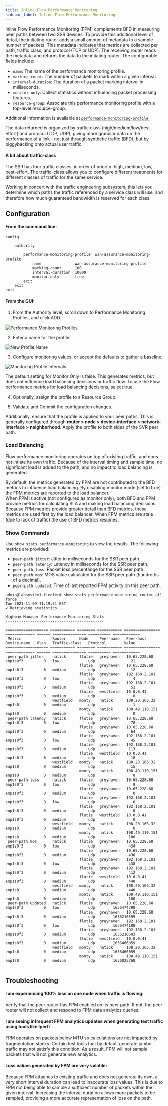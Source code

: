 ```yaml
---
title: Inline Flow Performance Monitoring
sidebar_label: Inline Flow Performance Monitoring
---
```


Inline Flow Performance Monitoring (FPM) complements BFD in measuring peer paths between two SSR devices. To provide this additional level of detail, the initiating router adds a small amount of metadata to a sample number of packets. This metadata indicates that metrics are collected per path, traffic class, and protocol (TCP or UDP). The receiving router reads the metadata and returns the data to the intiating router. The configurable fields include:

- `name`: The name of the performance monitoring profile.
- `marking-count`: The number of packets to mark within a given interval.
- `interval-duration`: The duration of a packet marking interval in milliseconds.
- `monitor-only`: Collect statistics without influencing packet processing features.
- `resource-group`: Associate this performance monitoring profile with a top-level resource-group.

Additional information is available at [`performance-monitoring-profile`.](config_reference_guide.md#performance-monitoring-profile)

The data returned is organized by traffic class (high/medium/low/best-effort) and protocol (TDP, UDP), giving more granular data on the performance of a link - not just through synthetic traffic (BFD), but by piggybacking onto actual user traffic.

#### A bit about traffic-class

The SSR has four traffic classes, in order of priority: high, medium, low, best-effort. The traffic-class allows you to configure different treatments for different classes of traffic for the same service.

Working in concert with the traffic engineering subsystem, this lets you determine which paths the traffic referenced by a service class will use, and therefore how much guaranteed bandwidth is reserved for each class.

## Configuration

#### From the command line:

```
config

    authority

        performance-monitoring-profile  wan-assurance-monitoring-profile
            name               wan-assurance-monitoring-profile
            marking-count      100
            interval-duration  10000
            monitor-only       true
        exit
    exit
exit
```
#### From the GUI:

1. From the Authority level, scroll down to Performance Monitoring Profiles, and click ADD.

![Performance Monitoring Profiles](/img/config_ifpm1.png)

2. Enter a name for the profile.

![New Profile Name](/img/config_ifpm2.png)

3. Configure monitoring values, or accept the defaults to gather a baseline.

![Monitoring Profile Intervals](/img/config_ifpm3.png)

   The default setting for Monitor Only is false. This generates metrics, but does not influence load balancing decisions or traffic flow. To use the Flow performance metrics for load balancing decisions, select true. 

4. Optionally, assign the profile to a Resource Group.

5. Validate and Commit the configuration changes.

Additionally, ensure that the profile is applied to your peer paths. This is generally configured through **router > node > device-interface > network-interface > neighborhood**. Apply the profile to both sides of the SVR peer path.

### Load Balancing 

Flow performance monitoring operates on top of existing traffic, and does not intiate its own traffic. Because of the interval timing and sample time, no significant load is added to the path, and no impact to load balancing is generated. 

By default, the metrics generated by FPM are not contributed to the BFD metrics to influence load balancing. By disabling monitor mode (set to true) the FPM metrics are reported to the load balancer.   
When FPM is active (not configured as monitor only), both BFD and FPM provide metrics for calculating SLA and making load balancing decisions. Because FPM metrics provide greater detail than BFD metrics, these metrics are used first by the load balancer. When FPM metrics are stale (due to lack of traffic) the use of BFD metrics resumes.

### Show Commands

Use `show stats performance-monitoring` to view the results. The following metrics are provided:

- `peer-path jitter`: Jitter in milliseconds for the SSR peer path.
- `peer-path latency`: Latency in milliseconds for the SSR peer path.
- `peer-path loss`: Packet loss percentange for the SSR peer path.
- `peer-path mos`: MOS value calculated for the SSR peer path (hundreths of a decimal).
- `peer-path updated`: Time of last reported FPM activity on this peer path. 

```
admin@labsystem1.fiedler# show stats performance-monitoring router all force
Tue 2021-11-09 11:19:51 EST
✔ Retrieving statistics...

Highway Manager Performance Monitoring Stats
--------------------------------------------

=================== =========== ======== =========== ================ ============= ====== =============== ========== ============
 Metric              Router      Node     Peer-name   Peer-host        Device-name   Vlan   Traffic-class   Protocol        Value
=================== =========== ======== =========== ================ ============= ====== =============== ========== ============
 peer-path jitter    natick      flutie   greyhaven   10.65.228.68     enp1s0f3         0   low             udp                21
                                 flutie   greyhaven   10.65.228.68     enp1s0f3         0   medium          udp                12
                                 flutie   greyhaven   192.168.2.101    enp1s0f3         0   low             udp                 4
                                 flutie   greyhaven   192.168.2.101    enp1s0f3         0   medium          udp                51
                                 flutie   westfield   10.0.0.41        enp1s0f3         0   medium          udp                 0
                     westfield   monty    natick      108.20.166.32    enp1s0           0   medium          udp                 1
                                 monty    natick      108.49.110.151   enp1s0           0   medium          udp                 0
 peer-path latency   natick      flutie   greyhaven   10.65.228.68     enp1s0f3         0   low             udp                78
                                 flutie   greyhaven   10.65.228.68     enp1s0f3         0   medium          udp                64
                                 flutie   greyhaven   192.168.2.101    enp1s0f3         0   low             udp                45
                                 flutie   greyhaven   192.168.2.101    enp1s0f3         0   medium          udp               113
                                 flutie   westfield   10.0.0.41        enp1s0f3         0   medium          udp                18
                     westfield   monty    natick      108.20.166.32    enp1s0           0   medium          udp                15
                                 monty    natick      108.49.110.151   enp1s0           0   medium          udp                 0
 peer-path loss      natick      flutie   greyhaven   10.65.228.68     enp1s0f3         0   low             udp                 0
                                 flutie   greyhaven   10.65.228.68     enp1s0f3         0   medium          udp                 0
                                 flutie   greyhaven   192.168.2.101    enp1s0f3         0   low             udp                 0
                                 flutie   greyhaven   192.168.2.101    enp1s0f3         0   medium          udp                 0
                                 flutie   westfield   10.0.0.41        enp1s0f3         0   medium          udp                 0
                     westfield   monty    natick      108.20.166.32    enp1s0           0   medium          udp                 0
                                 monty    natick      108.49.110.151   enp1s0           0   medium          udp               100
 peer-path mos       natick      flutie   greyhaven   10.65.228.68     enp1s0f3         0   low             udp               434
                                 flutie   greyhaven   10.65.228.68     enp1s0f3         0   medium          udp               436
                                 flutie   greyhaven   192.168.2.101    enp1s0f3         0   low             udp               438
                                 flutie   greyhaven   192.168.2.101    enp1s0f3         0   medium          udp               412
                                 flutie   westfield   10.0.0.41        enp1s0f3         0   medium          udp               440
                     westfield   monty    natick      108.20.166.32    enp1s0           0   medium          udp               440
                                 monty    natick      108.49.110.151   enp1s0           0   medium          udp               100
 peer-path updated   natick      flutie   greyhaven   10.65.228.68     enp1s0f3         0   low             udp        1636474788
                                 flutie   greyhaven   10.65.228.68     enp1s0f3         0   medium          udp        1636216599
                                 flutie   greyhaven   192.168.2.101    enp1s0f3         0   low             udp        1636474188
                                 flutie   greyhaven   192.168.2.101    enp1s0f3         0   medium          udp        1636216603
                                 flutie   westfield   10.0.0.41        enp1s0f3         0   medium          udp        1636466059
                     westfield   monty    natick      108.20.166.32    enp1s0           0   medium          udp        1636466059
                                 monty    natick      108.49.110.151   enp1s0           0   medium          udp        1636025768


```

## Troubleshooting

#### I am experiencing 100% loss on one node when traffic is flowing:

Verify that the peer router has FPM enabled on its peer path. If not, the peer router will not collect and respond to FPM data analytics queries.

#### I am seeing infrequent FPM analytics updates when generating test traffic using tools like Iperf:

FPM operates on packets below MTU so calculations are not impacted by fragmentation stacks. Certain test tools that by default generate jumbo traffic may not satisfy this condition. As a result, FPM will not sample packets that will not generate new analytics.

#### Loss values generated by FPM are very volatile:

Because FPM attaches to existing traffic and does not generate its own, a very short interval duration can lead to inaccurate loss values. This is due to FPM not being able to sample a sufficient number of packets within the given interval. Increasing the interval duration allows more packets to be sampled, providing a more accurate representation of loss on the path. 

